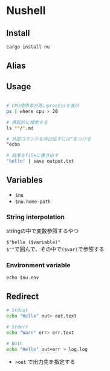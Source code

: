 # Nushell

## Install

```sh
cargo install nu
```

## Alias


## Usage

```sh

# CPU使用率が高いprocessを表示
ps | where cpu > 20 

# 再起的に検索する
ls **/*.md

# 外部コマンドを呼び出すには^をつける
^echo

# 結果をfileに書き出す
"hello" | save output.txt
```

## Variables

* `$nu`
 * `$nu.home-path`

### String interpolation

stringの中で変数参照するやつ

`$"hello ($variable)"`  
`$""`で囲んで、その中で`($var)`で参照する

### Environment variable

```
echo $nu.env
```

## Redirect

```sh
# Stdout
echo "Hello" out> out.text

# Stderr
echo "Warn" err> err.text

# Both
echo "Hello" out+err > log.log
```

* `>out` で出力先を指定する
